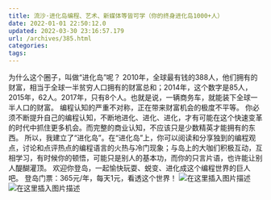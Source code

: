 ```yaml
---
title: 流沙·进化岛编程、艺术、新媒体等皆可学（你的终身进化岛1000+人）
date: 2022-01-01 22:50:12.0
updated: 2022-03-30 23:16:57.179
url: /archives/385.html
categories: 
tags: 
---
```




为什么这个圈子，叫做“进化岛”呢？ 2010年，全球最有钱的388人，他们拥有的财富，相当于全球一半贫穷人口拥有的财富总和；2014年，这个数字是85人，2015年，62人。2017年，只有8个人。也就是说，一辆商务车，就能装下全球一半人口的财富。 编程认知的严重不对称，正在带来财富机会的极度不平等。 你必须不断提升自己的编程认知，不断地进化、进化、进化，才有可能在这个快速变革的时代中抓住更多机会。而完整的商业认知，不应该只是少数精英才能拥有的东西。 所以，我建立了“进化岛”。在“进化岛”上，你可以阅读和分享独到的编程观点，讨论和点评热点的编程语言的火热与冷门现象；与岛上的大咖们积极互动，互相学习，有时候你的顿悟，可能只是别人的基本功，而你的只言片语，也许能让别人醍醐灌顶。 欢迎你登岛，一起愉快玩耍、蜕变、进化成这个编程世界的巨人吧。 登岛门票：365元/年，每天1元，看透这个世界！ ![在这里插入图片描述](https://img-blog.csdnimg.cn/4e92f7a93d174e8cafc899517b796379.png#pic_center) ![在这里插入图片描述](https://img-blog.csdnimg.cn/f026608620b843bc818eb537639321bd.png#pic_center)